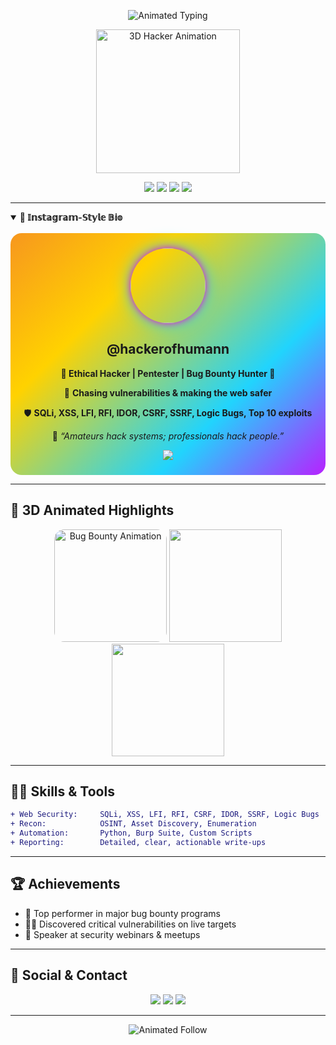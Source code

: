 <!--
  Instagram-Style Animated 3D Portfolio README
  Suitable for: Ethical Hacker | Pentester | Bug Bounty Hunter
-->

<p align="center">
  <img src="https://readme-typing-svg.demolab.com?font=Fira+Code&size=32&pause=1000&color=F7971E,FFD200,21D4FD,B721FF&center=true&vCenter=true&width=700&lines=👾+Ethical+Hacker+|+Pentester+|+Bug+Bounty+Hunter+👾;Hacking+the+Planet+in+Style!;Securing+the+Future+One+Bug+at+a+Time" alt="Animated Typing" />
</p>

<p align="center">
  <img src="https://i.imgur.com/8Km9tLL.gif" alt="3D Hacker Animation" width="230"/>
</p>

<div align="center">
  <img src="https://img.shields.io/badge/Hacker-%2300ff99?style=for-the-badge&logo=hackthebox&logoColor=white"/>
  <img src="https://img.shields.io/badge/Pentester-%23ff00cc?style=for-the-badge&logo=protonvpn&logoColor=white"/>
  <img src="https://img.shields.io/badge/Bug%20Bounty-%23ffd200?style=for-the-badge&logo=bugcrowd&logoColor=black"/>
  <img src="https://img.shields.io/badge/Telegram-%2300baff?style=for-the-badge&logo=telegram&logoColor=white"/>
</div>

---

<details open>
<summary><b>🌈 𝕀𝕟𝕤𝕥𝕒𝕘𝕣𝕒𝕞-𝕊𝕥𝕪𝕝𝕖 𝔹𝕚𝕠</b></summary>
<br>
<div align="center" style="background: linear-gradient(135deg, #F7971E 0%, #FFD200 30%, #21D4FD 70%, #B721FF 100%); border-radius: 18px; padding: 24px 0;">
  <img src="https://avatars.githubusercontent.com/u/your-github-id?v=4" width="120" style="border-radius: 50%; box-shadow: 0 0 12px #ff00cc, 0 0 30px #21d4fd;"/>
  <h2>@hackerofhumann</h2>
  <p><b>👾 Ethical Hacker | Pentester | Bug Bounty Hunter 👾</b></p>
  <p>🔎 <b>Chasing vulnerabilities &amp; making the web safer</b></p>
  <p>🛡️ <b>SQLi, XSS, LFI, RFI, IDOR, CSRF, SSRF, Logic Bugs, Top 10 exploits</b></p>
  <p>💬 <i>“Amateurs hack systems; professionals hack people.”</i></p>
  <a href="https://t.me/hackerofhumann">
    <img src="https://img.shields.io/badge/Telegram-%2300baff?style=flat-square&logo=telegram&logoColor=white"/> 
  </a>
</div>
</details>

---

## 🎨 3D Animated Highlights

<div align="center">
  <img src="https://user-images.githubusercontent.com/48207869/230749866-5e1b6a6e-7d53-49b0-9e0c-7e2a48e3e1ad.gif" alt="Bug Bounty Animation" width="180" style="border-radius: 16px;"/>
  <img src="https://media.giphy.com/media/3o7TKUMGc8LSNWTpW0/giphy.gif" width="180"/>
  <img src="https://media.giphy.com/media/26ufcYAk6v1Y4pVHW/giphy.gif" width="180"/>
</div>

---

## 🧑‍💻 Skills & Tools

```diff
+ Web Security:     SQLi, XSS, LFI, RFI, CSRF, IDOR, SSRF, Logic Bugs
+ Recon:            OSINT, Asset Discovery, Enumeration
+ Automation:       Python, Burp Suite, Custom Scripts
+ Reporting:        Detailed, clear, actionable write-ups
```

---

## 🏆 Achievements

- 🥇 Top performer in major bug bounty programs
- 🕵️‍♂️ Discovered critical vulnerabilities on live targets
- 📢 Speaker at security webinars & meetups

---

## 📱 Social & Contact

<p align="center">
  <a href="https://t.me/hackerofhumann"><img src="https://img.shields.io/badge/Telegram-%2300baff?style=for-the-badge&logo=telegram&logoColor=white"></a>
  <a href="https://www.instagram.com/yourusername"><img src="https://img.shields.io/badge/Instagram-%23E1306C?style=for-the-badge&logo=instagram&logoColor=white"></a>
  <a href="https://github.com/Fragmablast"><img src="https://img.shields.io/badge/GitHub-%23181717?style=for-the-badge&logo=github&logoColor=white"></a>
</p>

---

<p align="center">
  <img src="https://readme-typing-svg.demolab.com?font=Fira+Code&size=24&pause=1000&color=F7971E,FFD200,21D4FD,B721FF&center=true&vCenter=true&width=600&lines=Follow+for+more+cyber+adventures!;DM+for+collabs+or+CTFs!" alt="Animated Follow"/>
</p>
